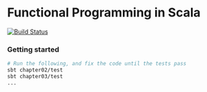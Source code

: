 # Functional Programming in Scala

[![Build Status](https://app.wercker.com/status/92f89b34aca5e9343f43efbea0163f4e/s/master)](https://app.wercker.com/project/byKey/92f89b34aca5e9343f43efbea0163f4e)

### Getting started
```bash
# Run the following, and fix the code until the tests pass
sbt chapter02/test
sbt chapter03/test
...
```

